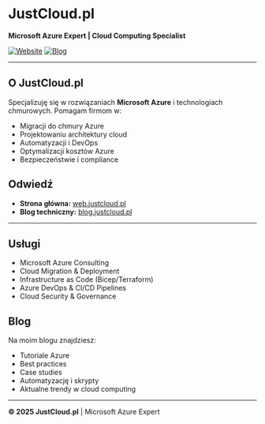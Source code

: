 # JustCloud.pl

**Microsoft Azure Expert | Cloud Computing Specialist**

[![Website](https://img.shields.io/badge/Website-web.justcloud.pl-0078D4?style=for-the-badge&logo=microsoftazure)](https://web.justcloud.pl)
[![Blog](https://img.shields.io/badge/Blog-blog.justcloud.pl-47b5ed?style=for-the-badge&logo=rss)](https://blog.justcloud.pl)

---

## O JustCloud.pl

Specjalizuję się w rozwiązaniach **Microsoft Azure** i technologiach chmurowych. Pomagam firmom w:

- Migracji do chmury Azure
- Projektowaniu architektury cloud
- Automatyzacji i DevOps
- Optymalizacji kosztów Azure
- Bezpieczeństwie i compliance

## Odwiedź

- **Strona główna:** [web.justcloud.pl](https://web.justcloud.pl)
- **Blog techniczny:** [blog.justcloud.pl](https://blog.justcloud.pl)

---

## Usługi

- Microsoft Azure Consulting
- Cloud Migration & Deployment
- Infrastructure as Code (Bicep/Terraform)
- Azure DevOps & CI/CD Pipelines
- Cloud Security & Governance

## Blog

Na moim blogu znajdziesz:
- Tutoriale Azure
- Best practices
- Case studies
- Automatyzację i skrypty
- Aktualne trendy w cloud computing

---

**© 2025 JustCloud.pl** | Microsoft Azure Expert
